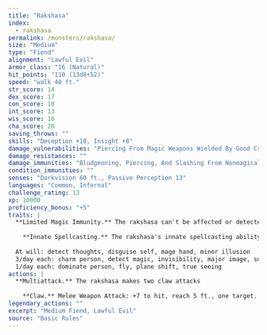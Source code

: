 ```yaml
---
title: "Rakshasa"
index:
  - rakshasa
permalink: /monsters/rakshasa/
size: "Medium"
type: "Fiend"
alignment: "Lawful Evil"
armor_class: "16 (Natural)"
hit_points: "110 (13d8+52)"
speed: "walk 40 ft."
str_score: 14
dex_score: 17
con_score: 18
int_score: 13
wis_score: 16
cha_score: 20
saving_throws: ""
skills: "Deception +10, Insight +8"
damage_vulnerabilities: "Piercing From Magic Weapons Wielded By Good Creatures"
damage_resistances: ""
damage_immunities: "Bludgeoning, Piercing, And Slashing From Nonmagical Weapons"
condition_immunities: ""
senses: "Darkvision 60 ft., Passive Perception 13"
languages: "Common, Infernal"
challenge_rating: 13
xp: 10000
proficiency_bonus: "+5"
traits: |
  **Limited Magic Immunity.** The rakshasa can't be affected or detected by spells of 6th level or lower unless it wishes to be. It has advantage on saving throws against all other spells and magical effects.
    
    **Innate Spellcasting.** The rakshasa's innate spellcasting ability is Charisma (spell save DC 18, +10 to hit with spell attacks). The rakshasa can innately cast the following spells, requiring no material components:
  
  At will: detect thoughts, disguise self, mage hand, minor illusion
  3/day each: charm person, detect magic, invisibility, major image, suggestion
  1/day each: dominate person, fly, plane shift, true seeing
actions: |
  **Multiattack.** The rakshasa makes two claw attacks
    
    **Claw.** Melee Weapon Attack: +7 to hit, reach 5 ft., one target. Hit: 9 (2d6 + 2) slashing damage, and the target is cursed if it is a creature. The magical curse takes effect whenever the target takes a short or long rest, filling the target's thoughts with horrible images and dreams. The cursed target gains no benefit from finishing a short or long rest. The curse lasts until it is lifted by a remove curse spell or similar magic.  
legendary_actions: ""
excerpt: "Medium Fiend, Lawful Evil"
source: "Basic Rules"
---
```

